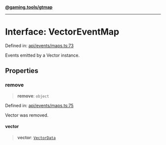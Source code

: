 [**@gaming.tools/gtmap**](README.md)

***

# Interface: VectorEventMap

Defined in: [api/events/maps.ts:73](https://github.com/gamingtools/gt-map/blob/456675b84d19e7c9d557294c3b19a4bb0dcd9d51/packages/gtmap/src/api/events/maps.ts#L73)

Events emitted by a Vector instance.

## Properties

### remove

> **remove**: `object`

Defined in: [api/events/maps.ts:75](https://github.com/gamingtools/gt-map/blob/456675b84d19e7c9d557294c3b19a4bb0dcd9d51/packages/gtmap/src/api/events/maps.ts#L75)

Vector was removed.

#### vector

> **vector**: [`VectorData`](Interface.VectorData.md)
